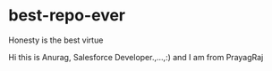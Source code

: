 # best-repo-ever



Honesty is the best virtue

Hi this is Anurag, Salesforce Developer.,...,:) and I am from PrayagRaj


